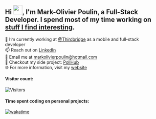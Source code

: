 ## Hi <img src="https://raw.githubusercontent.com/MartinHeinz/MartinHeinz/master/wave.gif" width="30px">, I'm Mark-Olivier Poulin, a Full-Stack Developer. I spend most of my time working on [stuff I find interesting](https://pollhub.vote).

🔭 I’m currently working at [@Thirdbridge](https://www.thirdbridge.ca/en) as a mobile and full-stack developer<br>
📫 Reach out on [LinkedIn](https://www.linkedin.com/in/mark-olivier-poulin-913aaa170/)<br>
📧 Email me at markolivierpoulin@hotmail.com<br>
🚀 Checkout my side project: [PollHub](https://pollhub.vote)<br>
🌐 For more information, visit my [website](https://www.markolivierpoulin.com/)

#### Visitor count: </br> 
<img alt="Visitors" src="https://visitor-badge.laobi.icu/badge?page_id=markol17.visitor-badge"/>

#### Time spent coding on personal projects: </br> 
[![wakatime](https://wakatime.com/badge/user/2a28bd88-2b5f-47b4-a848-556d25a91216.svg)](https://wakatime.com/@2a28bd88-2b5f-47b4-a848-556d25a91216)

